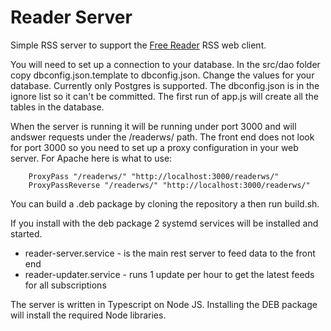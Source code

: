 # Reader Server
Simple RSS server to support the [Free Reader](https://github.com/markbernard/reader) RSS web client.

You will need to set up a connection to your database. In the src/dao folder copy dbconfig.json.template to dbconfig.json. Change the values for your database. Currently only Postgres is supported. The dbconfig.json is in the ignore list so it can't be committed. The first run of app.js will create all the tables in the database.

When the server is running it will be running under port 3000 and will andswer requests under the /readerws/ path. The front end does not look for port 3000 so you need to set up a proxy configuration in your web server. For Apache here is what to use:

        ProxyPass "/readerws/" "http://localhost:3000/readerws/"
        ProxyPassReverse "/readerws/" "http://localhost:3000/readerws/"


You can build a .deb package by cloning the repository a then run build.sh.

If you install with the deb package 2 systemd services will be installed and started. 

 - reader-server.service - is the main rest server to feed data to the front end
 - reader-updater.service - runs 1 update per hour to get the latest feeds for all subscriptions

The server is written in Typescript on Node JS. Installing the DEB package will install the required Node libraries.